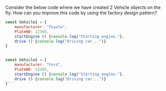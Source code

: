Consider the below code where we have created 2 Vehicle objects on the fly. 
How can you improve this code by using the factory design pattern? 

```javascript
const Vehicle1 = {
    manufacturer: "Toyota",
    PlateNO: 12345,
    startEngine () {console.log("Starting engine."},
    drive () {console.log("Driving car...")}
}

	
const Vehicle2 = {
    manufacturer: "Ford",
    PlateNO: 13345,
    startEngine () {console.log("Starting engine."},
    drive () {console.log("Driving car...")}
}```